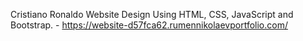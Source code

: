 Cristiano Ronaldo Website Design Using HTML, CSS, JavaScript and Bootstrap. - https://website-d57fca62.rumennikolaevportfolio.com/
